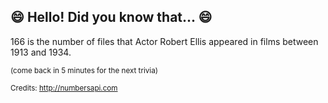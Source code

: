## :smile: Hello! Did you know that... :smile:
166 is the number of files that Actor Robert Ellis appeared in films between 1913 and 1934.

<sup>(come back in 5 minutes for the next trivia)</sup>


<sup>Credits: http://numbersapi.com</sup>
